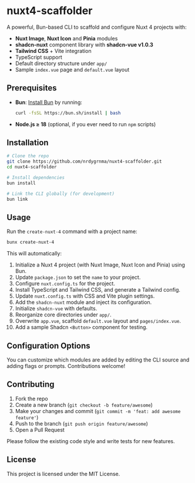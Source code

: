 # nuxt4-scaffolder

A powerful, Bun-based CLI to scaffold and configure Nuxt 4 projects with:

- **Nuxt Image**, **Nuxt Icon** and **Pinia** modules
- **shadcn-nuxt** component library with **shadcn-vue v1.0.3**
- **Tailwind CSS** + Vite integration
- TypeScript support
- Default directory structure under `app/`
- Sample `index.vue` page and `default.vue` layout

## Prerequisites

- **Bun**: [Install Bun](https://bun.sh/) by running:
  ```bash
  curl -fsSL https://bun.sh/install | bash
  ```
- **Node.js ≥ 18** (optional, if you ever need to run `npm` scripts)

## Installation

```bash
# Clone the repo
git clone https://github.com/nrdygrnma/nuxt4-scaffolder.git
cd nuxt4-scaffolder

# Install dependencies
bun install

# Link the CLI globally (for development)
bun link
```

## Usage

Run the `create-nuxt-4` command with a project name:

```bash
bunx create-nuxt-4
```

This will automatically:

1. Initialize a Nuxt 4 project (with Nuxt Image, Nuxt Icon and Pinia) using Bun.
2. Update `package.json` to set the `name` to your project.
3. Configure `nuxt.config.ts` for the project.
4. Install TypeScript and Tailwind CSS, and generate a Tailwind config.
5. Update `nuxt.config.ts` with CSS and Vite plugin settings.
6. Add the `shadcn-nuxt` module and inject its configuration.
7. Initialize `shadcn-vue` with defaults.
8. Reorganize core directories under `app/`.
9. Overwrite `app.vue`, scaffold `default.vue` layout and `pages/index.vue`.
10. Add a sample Shadcn `<Button>` component for testing.

## Configuration Options

You can customize which modules are added by editing the CLI source and adding flags or prompts. Contributions welcome!

## Contributing

1. Fork the repo
2. Create a new branch (`git checkout -b feature/awesome`)
3. Make your changes and commit (`git commit -m 'feat: add awesome feature'`)
4. Push to the branch (`git push origin feature/awesome`)
5. Open a Pull Request

Please follow the existing code style and write tests for new features.

## License

This project is licensed under the MIT License.  
